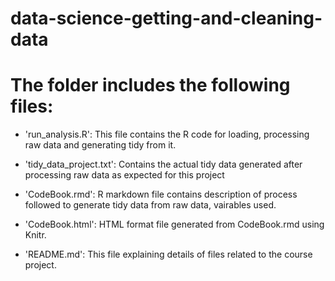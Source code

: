 # data-science-getting-and-cleaning-data

The folder includes the following files:
=========================================

- 'run_analysis.R': This file contains the R code for loading, processing raw data and generating tidy from it.

- 'tidy_data_project.txt': Contains the actual tidy data generated after processing raw data as expected for this project

- 'CodeBook.rmd': R markdown file contains description of process followed to generate tidy data from raw data, vairables used.

- 'CodeBook.html': HTML format file generated from CodeBook.rmd using Knitr.

- 'README.md': This file explaining details of files related to the course project.


